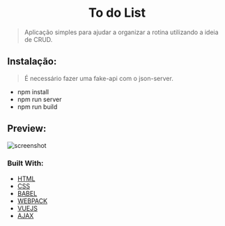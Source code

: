 <!-- Please update value in the {}  -->

<h1 align="center">To do List</h1>

> Aplicação simples para ajudar a organizar a rotina utilizando a ideia de CRUD.

## Instalação:
> É necessário fazer uma fake-api com o json-server.

* npm install
* npm run server
* npm run build

<!-- OVERVIEW -->

## Preview:

![screenshot](https://i.imgur.com/aFV2Baj.gif)

### Built With:

<!-- This section should list any major frameworks that you built your project using. Here are a few examples.-->

- [HTML](https://www.w3schools.com/)
- [CSS](https://www.w3schools.com/css/css_website_layout.asp)
- [BABEL](https://babeljs.io/)
- [WEBPACK](https://webpack.js.org/)
- [VUEJS](https://vuejs.org/)
- [AJAX](https://www.npmjs.com/package/axios)


